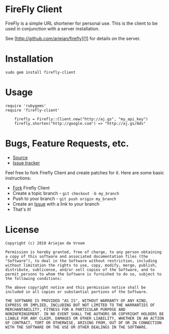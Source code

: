 # FireFly Client

FireFly is a simple URL shortener for personal use. This is the client to be used in conjunction with a server installation. 

See [http://github.com/ariejan/firefly][1] for details on the server.

# Installation

    sudo gem install firefly-client

# Usage

    require 'rubygems'
    require 'firefly-client'
    
		firefly = Firefly::Client.new("http://aj.gs", "my_api_key")
		firefly.shorten("http://google.com") => "http://aj.gs/8ds"

# Bugs, Feature Requests, etc. 

 * [Source][2]
 * [Issue tracker][3]

[1]: http://github.com/ariejan/firefly
[2]: http://github.com/ariejan/firefly-client
[3]: http://github.com/ariejan/firefly/issues

Feel free to fork Firefly Client and create patches for it. Here are some basic instructions:

 * [Fork][4] Firefly Client
 * Create a topic branch - `git checkout -b my_branch`
 * Push to your branch - `git push origin my_branch`
 * Create an [Issue][5] with a link to your branch
 * That's it!
 
[4]: http://help.github.com/forking/
[5]: http://github.com/ariejan/firefly-client/issues

# License

    Copyright (c) 2010 Ariejan de Vroom
    
    Permission is hereby granted, free of charge, to any person obtaining
    a copy of this software and associated documentation files (the
    "Software"), to deal in the Software without restriction, including
    without limitation the rights to use, copy, modify, merge, publish,
    distribute, sublicense, and/or sell copies of the Software, and to
    permit persons to whom the Software is furnished to do so, subject to
    the following conditions:
    
    The above copyright notice and this permission notice shall be
    included in all copies or substantial portions of the Software.
    
    THE SOFTWARE IS PROVIDED "AS IS", WITHOUT WARRANTY OF ANY KIND,
    EXPRESS OR IMPLIED, INCLUDING BUT NOT LIMITED TO THE WARRANTIES OF
    MERCHANTABILITY, FITNESS FOR A PARTICULAR PURPOSE AND
    NONINFRINGEMENT. IN NO EVENT SHALL THE AUTHORS OR COPYRIGHT HOLDERS BE
    LIABLE FOR ANY CLAIM, DAMAGES OR OTHER LIABILITY, WHETHER IN AN ACTION
    OF CONTRACT, TORT OR OTHERWISE, ARISING FROM, OUT OF OR IN CONNECTION
    WITH THE SOFTWARE OR THE USE OR OTHER DEALINGS IN THE SOFTWARE.

